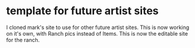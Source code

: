 # template for future artist sites
I cloned mark's site to use for other future artist sites.
This is now working on it's own, with Ranch pics instead of Items.
This is now the editable site for the ranch.